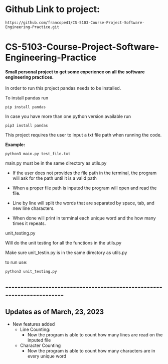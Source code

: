 # Github Link to project:


    https://github.com/francope41/CS-5103-Course-Project-Software-Engineering-Practice.git

# CS-5103-Course-Project-Software-Engineering-Practice
#### Small personal project to get some experience on all the software engineering practices.

In order to run this project pandas needs to be installed.

To install pandas run
    
    pip install pandas
    
In case you have more than one python version available run
    
    pip3 install pandas

This project requires the user to input a txt file path when running the code.

**Example:**


    python3 main.py test_file.txt

main.py must be in the same directory as utils.py

* If the user does not provides the file path in the terminal, the program will ask for the path until it is a valid path

* When a proper file path is inputed the program will open and read the file.

* Line by line will split the words that are separated by space, tab, and new line characters.

* When done will print in terminal each unique word and the how many times it repeats.

unit_testing.py

Will do the unit testing for all the functions in the utils.py

Make sure unit_testin.py is in the same directory as utils.py

to run use:

    python3 unit_testing.py

## ----------------------------------------------------------------------

## Updates as of March, 23, 2023

* New features added
    - Line Counting:
        - Now the program is able to count how many lines are read on the inputed file
    - Character Counting
        - Now the program is able to count how many characters are in every unique word